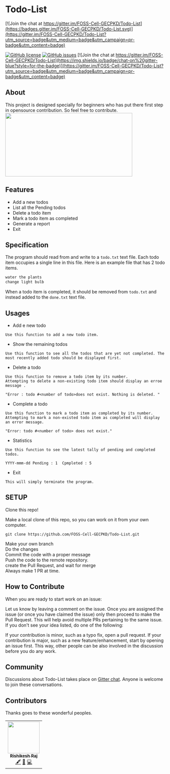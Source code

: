 # Todo-List
[![Join the chat at https://gitter.im/FOSS-Cell-GECPKD/Todo-List](https://badges.gitter.im/FOSS-Cell-GECPKD/Todo-List.svg)](https://gitter.im/FOSS-Cell-GECPKD/Todo-List?utm_source=badge&utm_medium=badge&utm_campaign=pr-badge&utm_content=badge)

[![GitHub license](https://img.shields.io/github/license/FOSS-Cell-GECPKD/Todo-List?style=for-the-badge)](https://github.com/FOSS-Cell-GECPKD/Todo-List/blob/master/LICENSE)
[![GitHub issues](https://img.shields.io/github/issues/FOSS-Cell-GECPKD/Todo-List?style=for-the-badge)](https://github.com/FOSS-Cell-GECPKD/Todo-List/issues)
[![Join the chat at https://gitter.im/FOSS-Cell-GECPKD/Todo-List](https://img.shields.io/badge/chat-on%20gitter-blue?style=for-the-badge)](https://gitter.im/FOSS-Cell-GECPKD/Todo-List?utm_source=badge&utm_medium=badge&utm_campaign=pr-badge&utm_content=badge)
## About
This project is designed specially for beginners who has put there first step in opensource contribution. So feel free to contribute.
<br/>
<img src="demo.png" width="400px;" height="200px;">
## Features

- Add a new todos
- List all the Pending todos
- Delete a todo item
- Mark a todo item as completed
- Generate a report
- Exit

## Specification
The program should read from and write to a `todo.txt` text file. Each todo item occupies a single line in this file. Here is an example file that has 2 todo items.

```txt
water the plants
change light bulb
```

When a todo item is completed, it should be removed from `todo.txt` and instead added to the `done.txt` text file.


## Usages
- Add e new todo 
```
Use this function to add a new todo item.
```
- Show the remaining todos
```
Use this function to see all the todos that are yet not completed. The most recently added todo should be displayed first.
```
- Delete a todo
```
Use this function to remove a todo item by its number.
Attempting to delete a non-existing todo item should display an erroe message .

"Error : todo #<number of todo>does not exist. Nothing is deleted. "
```
- Complete a todo 
```
Use this function to mark a todo item as completed by its number.
Attempting to mark a non-existed todo item as completed will display an error message.

"Error: todo #<number of todo> does not exist."
```
- Statistics
```
Use this function to see the latest tally of pending and completed todos.

YYYY-mmm-dd Pending : 1  Cpmpleted : 5 
```
- Exit
```
This will simply terminate the program.
```

## SETUP
Clone this repo!

Make a local clone of this repo, so you can work on it from your own computer.

```
git clone https://github.com/FOSS-Cell-GECPKD/Todo-List.git
```
Make your own branch<br/>
Do the changes<br/>
Commit the code with a proper message<br/> 
Push the code to the remote repository. <br/>
create the Pull Request, and wait for merge<br/>
Always make 1 PR at time.<br/> 

## How to Contribute

When you are ready to start work on an issue:

Let us know by leaving a comment on the issue.
Once you are assigned the issue (or once you have claimed the issue) only then proceed to make the Pull Request. This will help avoid multiple PRs pertaining to the same issue.
If you don't see your idea listed, do one of the following:

If your contribution is minor, such as a typo fix, open a pull request.
If your contribution is major, such as a new feature/enhancement, start by opening an issue first. This way, other people can be also involved in the discussion before you do any work.


## Community
Discussions about Todo-List takes place on <a href="https://gitter.im/FOSS-Cell-GECPKD/Todo-List">Gitter chat</a>. Anyone is welcome to join these conversations.


## Contributors
Thanks goes to these wonderful peoples.
<!-- ALL-CONTRIBUTORS-LIST:START - Do not remove or modify this section -->
<!-- prettier-ignore-start -->
<!-- markdownlint-disable -->

<table>
  <tr>
    <td align="center"><a href="https://rishikeshrajrxl.github.io/#/"><img src="https://avatars1.githubusercontent.com/u/48375834?v=4" width="100px;" alt=""/><br /><sub><b>Rishikesh Raj</b></sub></a><br /><a href="#" title="Content">🖋</a> <a href="https://github.com/FOSS-Cell-GECPKD/Todo-List" title="Documentation">📖</a> <a href="https://github.com/Rishikeshrajrxl" title="Code">💻</a></td>
  </tr>
  </table>
